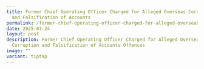 ```yaml
---
title: Former Chief Operating Officer Charged for Alleged Overseas Corruption
  and Falsification of Accounts
permalink: /former-chief-operating-officer-charged-for-alleged-overseas-corruption/
date: 2025-07-24
layout: post
description: Former Chief Operating Officer Charged for Alleged Overseas
  Corruption and Falsification of Accounts Offences
image: ""
variant: tiptap
---
```

